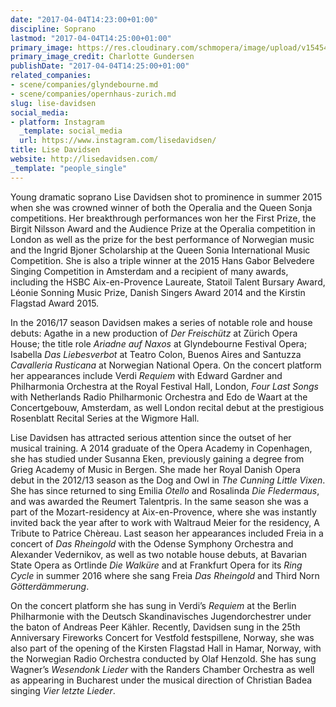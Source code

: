 ```yaml
---
date: "2017-04-04T14:23:00+01:00"
discipline: Soprano
lastmod: "2017-04-04T14:25:00+01:00"
primary_image: https://res.cloudinary.com/schmopera/image/upload/v1545409169/media/webhook-uploads/1491312172309/2017-04-04---LiseDavidsen-Charlotte-Gundersen.jpg.jpg
primary_image_credit: Charlotte Gundersen
publishDate: "2017-04-04T14:25:00+01:00"
related_companies:
- scene/companies/glyndebourne.md
- scene/companies/opernhaus-zurich.md
slug: lise-davidsen
social_media:
- platform: Instagram
  _template: social_media
  url: https://www.instagram.com/lisedavidsen/
title: Lise Davidsen
website: http://lisedavidsen.com/
_template: "people_single"
---
```


Young dramatic soprano Lise Davidsen shot to prominence in summer 2015 when she was crowned winner of both the Operalia and the Queen Sonja competitions. Her breakthrough performances won her the First Prize, the Birgit Nilsson Award and the Audience Prize at the Operalia competition in London as well as the prize for the best performance of Norwegian music and the Ingrid Bjoner Scholarship at the Queen Sonia International Music Competition. She is also a triple winner at the 2015 Hans Gabor Belvedere Singing Competition in Amsterdam and a recipient of many awards, including the HSBC Aix-en-Provence Laureate, Statoil Talent Bursary Award, Léonie Sonning Music Prize, Danish Singers Award 2014 and the Kirstin Flagstad Award 2015.

In the 2016/17 season Davidsen makes a series of notable role and house debuts: Agathe in a new production of *Der Freischütz* at Zürich Opera House; the title role *Ariadne auf Naxos* at Glyndebourne Festival Opera; Isabella *Das Liebesverbot* at Teatro Colon, Buenos Aires and Santuzza *Cavalleria Rusticana* at Norwegian National Opera. On the concert platform her appearances include Verdi *Requiem* with Edward Gardner and Philharmonia Orchestra at the Royal Festival Hall, London, *Four Last Songs* with Netherlands Radio Philharmonic Orchestra and Edo de Waart at the Concertgebouw, Amsterdam, as well London recital debut at the prestigious Rosenblatt Recital Series at the Wigmore Hall.

Lise Davidsen has attracted serious attention since the outset of her musical training. A 2014 graduate of the Opera Academy in Copenhagen, she has studied under Susanna Eken, previously gaining a degree from Grieg Academy of Music in Bergen. She made her Royal Danish Opera debut in the 2012/13 season as the Dog and Owl in *The Cunning Little Vixen*. She has since returned to sing Emilia *Otello* and Rosalinda *Die Fledermaus*, and was awarded the Reumert Talentpris. In the same season she was a part of the Mozart-residency at Aix-en-Provence, where she was instantly invited back the year after to work with Waltraud Meier for the residency, A Tribute to Patrice Chèreau. Last season her appearances included Freia in a concert of *Das Rheingold* with the Odense Symphony Orchestra and Alexander Vedernikov, as well as two notable house debuts, at Bavarian State Opera as Ortlinde *Die Walküre* and at Frankfurt Opera for its *Ring Cycle* in summer 2016 where she sang Freia *Das Rheingold* and Third Norn *Götterdämmerung*.

On the concert platform she has sung in Verdi’s *Requiem* at the Berlin Philharmonie with the Deutsch Skandinavisches Jugendorchestrer under the baton of Andreas Peer Kähler. Recently, Davidsen sung in the 25th Anniversary Fireworks Concert for Vestfold festspillene, Norway, she was also part of the opening of the Kirsten Flagstad Hall in Hamar, Norway, with the Norwegian Radio Orchestra conducted by Olaf Henzold. She has sung Wagner’s *Wesendonk Lieder* with the Randers Chamber Orchestra as well as appearing in Bucharest under the musical direction of Christian Badea singing *Vier letzte Lieder*.
